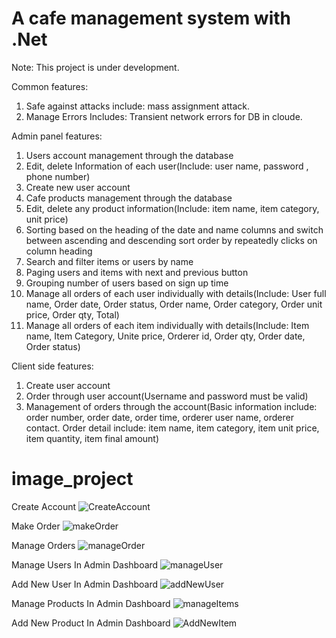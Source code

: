 # A cafe management system with .Net
Note: This project is under development.

Common features:
1. Safe against attacks include: mass assignment attack.
2. Manage Errors Includes: Transient network errors for DB in cloude.

Admin panel features:
1. Users account management through the database
2. Edit, delete Information of each user(Include: user name, password , phone number)
3. Create new user account
4. Cafe products management through the database
5. Edit, delete any product information(Include: item name, item category, unit price)
6. Sorting based on the heading of the date and name columns and switch between ascending and descending sort order by repeatedly clicks on column heading
7. Search and filter items or users by name
8. Paging users and items with next and previous button
9. Grouping number of users based on sign up time
10. Manage all orders of each user individually with details(Include: User full name, Order date, Order status, Order name, Order category, Order unit price, Order qty, Total)
11. Manage all orders of each item individually with details(Include: Item name, Item Category, Unite price, Orderer id, Order qty, Order date, Order status)

Client side features:
1. Create user account
2. Order through user account(Username and password must be valid)
3. Management of orders through the account(Basic information include: order number, order date, order time, orderer user name, orderer contact.
Order detail include: item name, item category, item unit price, item quantity, item final amount)

# image_project

Create Account
![CreateAccount](https://user-images.githubusercontent.com/112771618/219648019-1b7ece07-71fc-4b7e-9c52-7f02ba7e1acf.png)

Make Order
![makeOrder](https://user-images.githubusercontent.com/112771618/219648050-d9e79636-4742-44cc-9867-7d617e729164.png)

Manage Orders
![manageOrder](https://user-images.githubusercontent.com/112771618/219648092-4150c97a-2656-4acb-be56-77945e64e29c.png)

Manage Users In Admin Dashboard
![manageUser](https://user-images.githubusercontent.com/112771618/219648119-c3937911-c8c8-4ade-a835-17f4df5a69eb.png)

Add New User In Admin Dashboard
![addNewUser](https://user-images.githubusercontent.com/112771618/219648138-575d910d-9262-46dd-8f67-5e333ae14c85.png)

Manage Products In Admin Dashboard
![manageItems](https://user-images.githubusercontent.com/112771618/219648166-cf4da53e-7152-4e40-8d81-92b4f996f009.png)

Add New Product In Admin Dashboard
![AddNewItem](https://user-images.githubusercontent.com/112771618/219648180-77047355-3014-4ced-9f27-2a790e8a609c.png)
